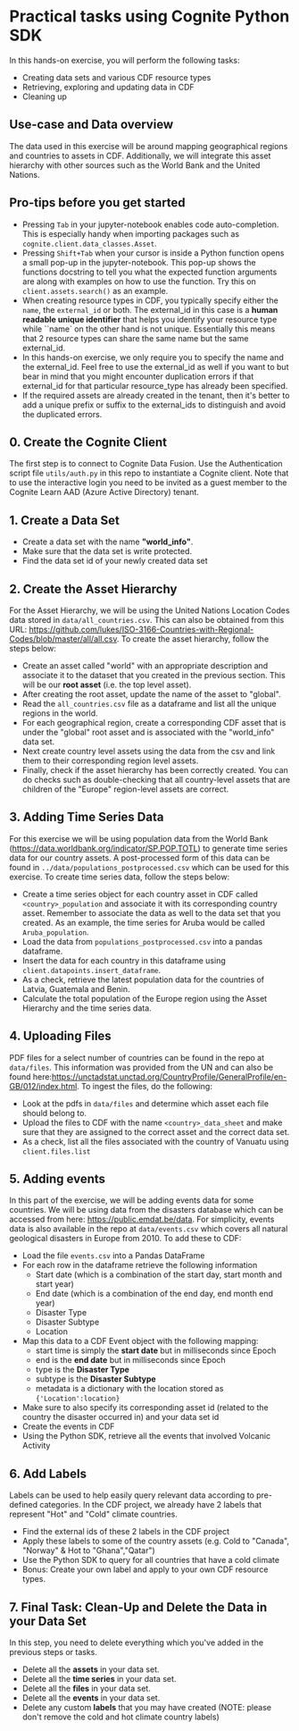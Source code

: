 # Practical tasks using Cognite Python SDK

In this hands-on exercise, you will perform the following tasks:
- Creating data sets and various CDF resource types
- Retrieving, exploring and updating data in CDF
- Cleaning up

## Use-case and Data overview

The data used in this exercise will be around mapping geographical regions and countries to assets in CDF. Additionally, we will integrate this asset hierarchy with other sources such as the World Bank and the United Nations. 

## Pro-tips before you get started

* Pressing `Tab` in your jupyter-notebook enables code auto-completion. This is especially handy when importing packages such as `cognite.client.data_classes.Asset`.
* Pressing `Shift+Tab` when your cursor is inside a Python function opens a small pop-up in the jupyter-notebook. This pop-up shows the functions docstring to tell you what the expected function arguments are along with examples on how to use the function. Try this on `client.assets.search()` as an example. 
* When creating resource types in CDF, you typically specify either the `name`, the `external_id` or both. The external_id in this case is a **human readable unique identifier** that helps you identify your resource type while ``name` on the other hand is not unique. Essentially this means that 2 resource types can share the same name but the same external_id.
* In this hands-on exercise, we only require you to specify the name and the external_id. Feel free to use the external_id as well if you want to but bear in mind that you might encounter duplication errors if that external_id for that particular resource_type has already been specified.
* If the required assets are already created in the tenant, then it's better to add a unique prefix or suffix to the external_ids to distinguish and avoid the duplicated errors.


## 0. Create the Cognite Client
The first step is to connect to Cognite Data Fusion. Use the Authentication script file `utils/auth.py` in this repo to instantiate a Cognite client. Note that to use the interactive login you need to be invited as a guest member to the Cognite Learn AAD (Azure Active Directory) tenant. 

## 1. Create a Data Set
- Create a data set with the name **"world_info"**. 
- Make sure that the data set is write protected.
- Find the data set id of your newly created data set

## 2. Create the Asset Hierarchy

For the Asset Hierarchy, we will be using the United Nations Location Codes data stored in `data/all_countries.csv`. This can also be obtained from this URL: https://github.com/lukes/ISO-3166-Countries-with-Regional-Codes/blob/master/all/all.csv. To create the asset hierarchy, follow the steps below:

- Create an asset called "world" with an appropriate description and associate it to the dataset that you created in the previous section. This will be our **root asset** (i.e. the top level asset).
- After creating the root asset, update the name of the asset to "global".
- Read the `all_countries.csv` file as a dataframe and list all the unique regions in the world.
- For each geographical region, create a corresponding CDF asset that is under the "global" root asset and is associated with the "world_info" data set. 
- Next create country level assets using the data from the csv and link them to their corresponding region level assets.
-  Finally, check if the asset hierarchy has been correctly created. You can do checks such as double-checking that all country-level assets that are children of the "Europe" region-level assets are correct. 

## 3. Adding Time Series Data

For this exercise we will be using population data from the World Bank (https://data.worldbank.org/indicator/SP.POP.TOTL) to generate time series data for our country assets. A post-processed form of this data can be found in `../data/populations_postprocessed.csv` which can be used for this exercise. To create time series data, follow the steps below:

- Create a time series object for each country asset in CDF called `<country>_population` and associate it with its corresponding country asset. Remember to associate the data as well to the data set that you created. As an example, the time series for Aruba would be called `Aruba_population`.
- Load the data from `populations_postprocessed.csv` into a pandas dataframe.
- Insert the data for each country in this dataframe using `client.datapoints.insert_dataframe`.
- As a check, retrieve the latest population data for the countries of Latvia, Guatemala and Benin.
- Calculate the total population of the Europe region using the Asset Hierarchy and the time series data.


## 4. Uploading Files

PDF files for a select number of countries can be found in the repo at `data/files`. This information was provided from the UN and can also be found here:https://unctadstat.unctad.org/CountryProfile/GeneralProfile/en-GB/012/index.html. To ingest the files, do the following:

- Look at the pdfs in `data/files` and determine which asset each file should belong to. 
- Upload the files to CDF with the name `<country>_data_sheet` and make sure that they are assigned to the correct asset and the correct data set.
- As a check, list all the files associated with the country of Vanuatu using `client.files.list`

## 5. Adding events

In this part of the exercise, we will be adding events data for some countries. We will be using data from the disasters database which can be accessed from here: https://public.emdat.be/data. For simplicity, events data is also available in the repo at `data/events.csv` which covers all natural geological disasters in Europe from 2010. To add these to CDF:

- Load the file `events.csv` into a Pandas DataFrame
- For each row in the dataframe retrieve the following information
    - Start date (which is a combination of the start day, start month and start year)
    - End date (which is a combination of the end day, end month end year)
    - Disaster Type
    - Disaster Subtype
    - Location
- Map this data to a CDF Event object with the following mapping:
    - start time is simply the **start date** but in milliseconds since Epoch
    - end is the **end date** but in milliseconds since Epoch
    - type is the **Disaster Type**
    - subtype is the **Disaster Subtype**
    - metadata is a dictionary with the location stored as `{'Location':location}`
- Make sure to also specify its corresponding asset id (related to the country the disaster occurred in) and your data set id
- Create the events in CDF
- Using the Python SDK, retrieve all the events that involved Volcanic Activity


## 6. Add Labels

Labels can be used to help easily query relevant data according to pre-defined categories. In the CDF project, we already have 2 labels that represent "Hot" and "Cold" climate countries. 

- Find the external ids of these 2 labels in the CDF project
- Apply these labels to some of the country assets (e.g. Cold to "Canada", "Norway"  & Hot to "Ghana","Qatar")
- Use the Python SDK to query for all countries that have a cold climate
- Bonus: Create your own label and apply to your own CDF resource types.


## 7. Final Task:  Clean-Up and Delete the Data in your Data Set
In this step, you need to delete everything which you've added in the previous steps or tasks.

- Delete all the **assets** in your data set.
- Delete all the **time series** in your data set.
- Delete all the **files** in your data set.
- Delete all the **events** in your data set.
- Delete any custom **labels** that you may have created (NOTE: please don't remove the cold and hot climate country labels)
